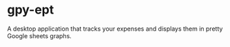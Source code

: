 # gpy-ept
A desktop application that tracks your expenses and displays them in pretty Google sheets graphs.
